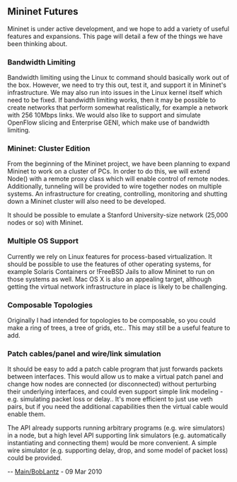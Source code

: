<!-- %META:TOPICINFO{author="BobLantz" date="1305074404" format="1.1" version="1.7"}% -->
<!-- %META:TOPICPARENT{name="Mininet"}% -->
<!-- Use our custom page layout:
* Set VIEW_TEMPLATE = [MininetView](MininetView)
-->


Mininet Futures
----------------

Mininet is under active development, and we hope to add a variety of useful features and expansions. This page will detail a few of the things we have been thinking about.


### Bandwidth Limiting

Bandwidth limiting using the Linux tc command should basically work out of the box. However, we need to try this out, test it, and support it in Mininet's infrastructure. We may also run into issues in the Linux kernel itself which need to be fixed. If bandwidth limiting works, then it may be possible to create networks that perform somewhat realistically, for example a network with 256 10Mbps links. We would also like to support and simulate OpenFlow slicing and Enterprise GENI, which make use of bandwidth limiting.




### Mininet: Cluster Edition

From the beginning of the Mininet project, we have been planning to expand Mininet to work on a cluster of PCs. In order to do this, we will extend Node() with a remote proxy class which will enable control of remote nodes. Additionally, tunneling will be provided to wire together nodes on multiple systems. An infrastructure for creating, controlling, monitoring and shutting down a Mininet cluster will also need to be developed.

It should be possible to emulate a Stanford University-size network (25,000 nodes or so) with Mininet.


### Multiple OS Support

Currently we rely on Linux features for process-based virtualization. It should be possible to use the features of other operating systems, for example Solaris Containers or !FreeBSD Jails to allow Mininet to run on those systems as well. Mac OS X is also an appealing target, although getting the virtual network infrastructure in place is likely to be challenging.


### Composable Topologies

Originally I had intended for topologies to be composable, so you could make a ring of trees, a tree of grids, etc.. This may still be a useful feature to add.



### Patch cables/panel and wire/link simulation

It should be easy to add a patch cable program that just forwards packets between interfaces. This would allow us to make a virtual patch panel and change how nodes are connected (or disconnected) without perturbing their underlying interfaces, and could even support simple link modeling - e.g. simulating packet loss or delay.. It's more efficient to just use veth pairs, but if you need the additional capabilities then the virtual cable would enable them.

The API already supports running arbitrary programs (e.g. wire simulators) in a node, but a high level API supporting link simulators (e.g. automatically instantiating and connecting them) would be more convenient. A simple wire simulator (e.g. supporting delay, drop, and some model of packet loss) could be provided. 

-- [Main/BobLantz](../Main/BobLantz) - 09 Mar 2010
